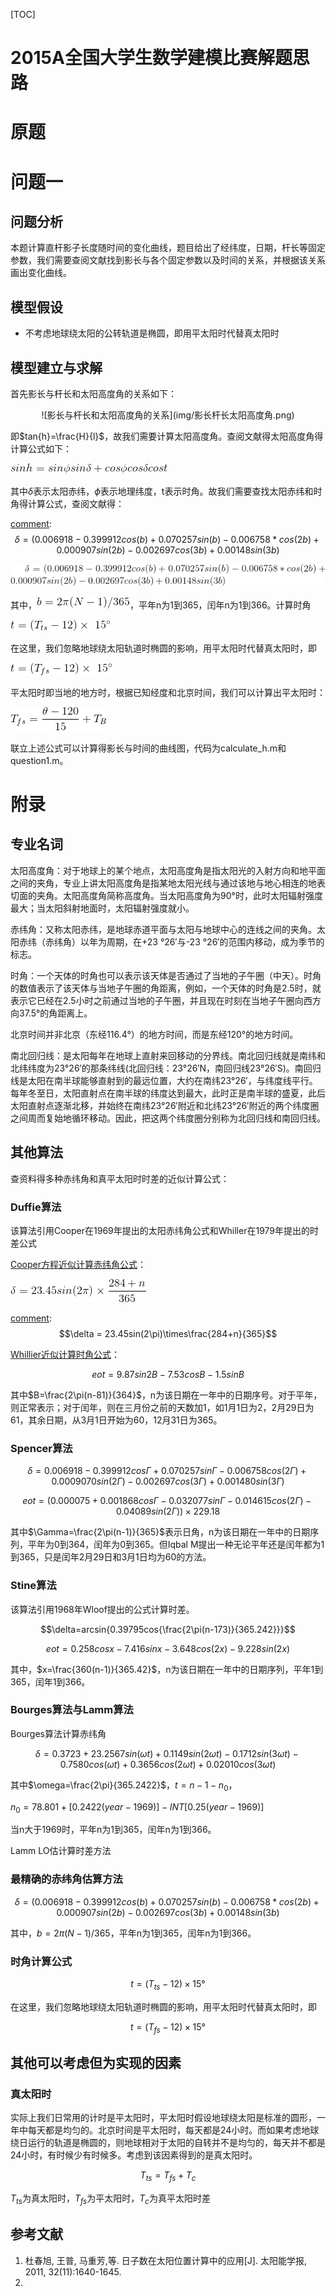 [TOC]

# 2015A全国大学生数学建模比赛解题思路

# 原题



# 问题一

## 问题分析

本题计算直杆影子长度随时间的变化曲线，题目给出了经纬度，日期，杆长等固定参数，我们需要查阅文献找到影长与各个固定参数以及时间的关系，并根据该关系画出变化曲线。

## 模型假设

- 不考虑地球绕太阳的公转轨道是椭圆，即用平太阳时代替真太阳时

## 模型建立与求解

首先影长与杆长和太阳高度角的关系如下：

<center>![影长与杆长和太阳高度角的关系](img/影长杆长太阳高度角.png)</center>

即$tan{h}=\frac{H}{l}$，故我们需要计算太阳高度角。查阅文献得太阳高度角得计算公式如下：

[comment]: $$sin{h}=sin{\phi}sin{\delta}+cos{\phi}cos{\delta}cos{t}​$$

![太阳高度角计算公式](img/太阳高度角公式.gif)

其中$\delta$表示太阳赤纬，$\phi$表示地理纬度，t表示时角。故我们需要查找太阳赤纬和时角得计算公式，查阅文献得：

[comment]: $$\delta=(0.006918-0.399912cos{(b)}+0.070257sin{(b)}-0.006758*cos{(2b)}+0.000907sin{(2b)}-0.002697cos{(3b)}+0.00148sin{(3b})​$$

![赤纬角计算公式](img/赤纬角计算公式.gif)

[comment]: $b=2\pi(N-1)/365$

其中，![b](img/b.gif)，平年n为1到365，闰年n为1到366。计算时角

[comment]: $$t=(T_{fs}-12)\times15°$$

![时角计算](img/时角.gif)

在这里，我们忽略地球绕太阳轨道时椭圆的影响，用平太阳时代替真太阳时，即

![时角2](img/时角2.gif)

[comment]: $$t=(T_{fs}-12)\times15°$$

平太阳时即当地的地方时，根据已知经度和北京时间，我们可以计算出平太阳时：

[comment]: $$T_{fs}=\frac{\theta-120}{15}+T_B$$

![平太阳时](img/平太阳时.gif)

联立上述公式可以计算得影长与时间的曲线图，代码为calculate_h.m和question1.m。

# 附录

## 专业名词

太阳高度角：对于地球上的某个地点，太阳高度角是指太阳光的入射方向和地平面之间的夹角，专业上讲太阳高度角是指某地太阳光线与通过该地与地心相连的地表切面的夹角。太阳高度角简称高度角。当太阳高度角为90°时，此时太阳辐射强度最大；当太阳斜射地面时，太阳辐射强度就小。

赤纬角：又称太阳赤纬，是地球赤道平面与太阳与地球中心的连线之间的夹角。太阳赤纬（赤纬角）以年为周期，在+23 °26′与-23 °26′的范围内移动，成为季节的标志。

时角：一个天体的时角也可以表示该天体是否通过了当地的子午圈（中天）。时角的数值表示了该天体与当地子午圈的角距离，例如，一个天体的时角是2.5时，就表示它已经在2.5小时之前通过当地的子午圈，并且现在时刻在当地子午圈向西方向37.5°的角距离上。

北京时间并非北京（东经116.4°）的地方时间，而是东经120°的地方时间。

南北回归线：是太阳每年在地球上直射来回移动的分界线。南北回归线就是南纬和北纬纬度为23°26′的那条纬线(北回归线：23°26′N，南回归线23°26′S)。南回归线是太阳在南半球能够直射到的最远位置，大约在南纬23°26′，与纬度线平行。每年冬至日，太阳直射点在南半球的纬度达到最大，此时正是南半球的盛夏，此后太阳直射点逐渐北移，并始终在南纬23°26′附近和北纬23°26′附近的两个纬度圈之间周而复始地循环移动。因此，把这两个纬度圈分别称为北回归线和南回归线。

## 其他算法

查资料得多种赤纬角和真平太阳时时差的近似计算公式：

### Duffie算法

该算法引用Cooper在1969年提出的太阳赤纬角公式和Whiller在1979年提出的时差公式

[Cooper方程近似计算赤纬角公式]()：

![Cooper赤纬角](img/Cooper赤纬角.gif)

[comment]: $$\delta = 23.45sin(2\pi)\times\frac{284+n}{365}$$

[Whillier近似计算时角公式]()：

$$eot=9.87sin{2B}-7.53cos{B}-1.5sin{B}$$

其中$B=\frac{2\pi(n-81)}{364}$，n为该日期在一年中的日期序号。对于平年，则正常表示；对于闰年，则在三月份之前的天数加1，如1月1日为2，2月29日为61，其余日期，从3月1日开始为60，12月31日为365。

### Spencer算法

$$\delta=0.006918-0.399912cos{\Gamma}+0.070257sin{\Gamma}-0.006758cos{(2\Gamma)}+0.0009070sin{(2\Gamma)}-0.002697cos{(3\Gamma)}+0.001480sin{(3\Gamma)}$$

$$eot=(0.000075+0.001868cos{\Gamma}-0.032077sin{\Gamma}-0.014615cos{(2\Gamma)}-0.04089sin{(2\Gamma)})\times229.18$$

其中$\Gamma=\frac{2\pi(n-1)}{365}$表示日角，n为该日期在一年中的日期序列，平年为0到364，闰年为0到365。但Iqbal M提出一种无论平年还是闰年都为1到365，只是闰年2月29日和3月1日均为60的方法。

### Stine算法

该算法引用1968年Wloof提出的公式计算时差。

$$\delta=arcsin{0.39795cos{\frac{2\pi(n-173)}{365.242}}}$$

$$eot=0.258cos{x}-7.416sin{x}-3.648cos{(2x)}-9.228sin{(2x)}$$

其中，$x=\frac{360(n-1)}{365.42}$，n为该日期在一年中的日期序列，平年1到365，闰年1到366。

### Bourges算法与Lamm算法

Bourges算法计算赤纬角

$$\delta=0.3723+23.2567sin{(\omega t)}+0.1149sin{(2\omega t)}-0.1712sin{(3\omega t)}-0.7580cos{(\omega t)}+0.3656cos{(2\omega t)}+0.02010cos{(3\omega t)}$$

其中$\omega=\frac{2\pi}{365.2422}$，$t=n-1-n_0$，

$n_0=78.801+[0.2422(year-1969)]-INT[0.25(year-1969)]$

当n大于1969时，平年n为1到365，闰年n为1到366。

Lamm LO估计算时差方法

### 最精确的赤纬角估算方法

$$\delta=(0.006918-0.399912cos{(b)}+0.070257sin{(b)}-0.006758*cos{(2b)}+0.000907sin{(2b)}-0.002697cos{(3b)}+0.00148sin{(3b})$$

其中，$b=2\pi(N-1)/365$，平年n为1到365，闰年n为1到366。

### 时角计算公式

$$t=(T_{ts}-12)\times15°$$

在这里，我们忽略地球绕太阳轨道时椭圆的影响，用平太阳时代替真太阳时，即

$$t=(T_{fs}-12)\times15°$$



## 其他可以考虑但为实现的因素

### 真太阳时

实际上我们日常用的计时是平太阳时，平太阳时假设地球绕太阳是标准的圆形，一年中每天都是均匀的。北京时间是平太阳时，每天都是24小时。而如果考虑地球绕日运行的轨道是椭圆的，则地球相对于太阳的自转并不是均匀的，每天并不都是24小时，有时候少有时候多。考虑到该因素得到的是真太阳时。 

$$T_{ts}=T_{fs}+T_{c}$$

$T_{ts}$为真太阳时，$T_{fs}$为平太阳时，$T_{c}$为真平太阳时差

## 参考文献

1. 杜春旭, 王普, 马重芳,等. 日子数在太阳位置计算中的应用[J]. 太阳能学报, 2011, 32(11):1640-1645. 
2. 